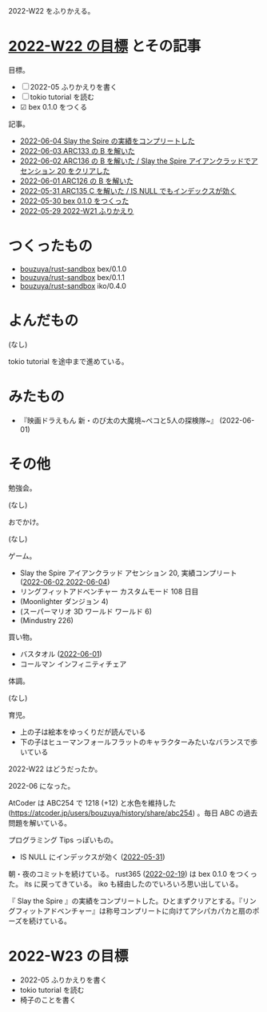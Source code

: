 2022-W22 をふりかえる。

# [2022-W22 の目標][2022-05-29] とその記事

目標。

- ☐ 2022-05 ふりかえりを書く
- ☐ tokio tutorial を読む
- ☑ bex 0.1.0 をつくる

記事。

- [2022-06-04 Slay the Spire の実績をコンプリートした][2022-06-04]
- [2022-06-03 ARC133 の B を解いた][2022-06-03]
- [2022-06-02 ARC136 の B を解いた / Slay the Spire アイアンクラッドでアセンション 20 をクリアした][2022-06-02]
- [2022-06-01 ARC126 の B を解いた][2022-06-01]
- [2022-05-31 ARC135 C を解いた / IS NULL でもインデックスが効く][2022-05-31]
- [2022-05-30 bex 0.1.0 をつくった][2022-05-30]
- [2022-05-29 2022-W21 ふりかえり][2022-05-29]

# つくったもの

- [bouzuya/rust-sandbox] bex/0.1.0
- [bouzuya/rust-sandbox] bex/0.1.1
- [bouzuya/rust-sandbox] iko/0.4.0

# よんだもの

(なし)

tokio tutorial を途中まで進めている。

# みたもの

- 『映画ドラえもん 新・のび太の大魔境~ペコと5人の探検隊~』 (2022-06-01)

# その他

勉強会。

(なし)

おでかけ。

(なし)

ゲーム。

- Slay the Spire アイアンクラッド アセンション 20, 実績コンプリート ([2022-06-02],[2022-06-04])
- リングフィットアドベンチャー カスタムモード 108 日目
- (Moonlighter ダンジョン 4)
- (スーパーマリオ 3D ワールド ワールド 6)
- (Mindustry 226)

買い物。

- バスタオル ([2022-06-01])
- コールマン インフィニティチェア

体調。

(なし)

育児。

- 上の子は絵本をゆっくりだが読んでいる
- 下の子はヒューマンフォールフラットのキャラクターみたいなバランスで歩いている

2022-W22 はどうだったか。

2022-06 になった。

AtCoder は ABC254 で 1218 (+12) と水色を維持した (<https://atcoder.jp/users/bouzuya/history/share/abc254>) 。毎日 ABC の過去問題を解いている。

プログラミング Tips っぽいもの。

- IS NULL にインデックスが効く ([2022-05-31])

朝・夜のコミットを続けている。 rust365 ([2022-02-19]) は bex 0.1.0 をつくった。 its に戻ってきている。 iko も経由したのでいろいろ思い出している。

『 Slay the Spire 』の実績をコンプリートした。ひとまずクリアとする。『リングフィットアドベンチャー』は称号コンプリートに向けてアシパカパカと扇のポーズを続けている。

# 2022-W23 の目標

- 2022-05 ふりかえりを書く
- tokio tutorial を読む
- 椅子のことを書く

[2022-02-19]: https://blog.bouzuya.net/2022/02/19/
[2022-05-29]: https://blog.bouzuya.net/2022/05/29/
[2022-05-30]: https://blog.bouzuya.net/2022/05/30/
[2022-05-31]: https://blog.bouzuya.net/2022/05/31/
[2022-06-01]: https://blog.bouzuya.net/2022/06/01/
[2022-06-02]: https://blog.bouzuya.net/2022/06/02/
[2022-06-03]: https://blog.bouzuya.net/2022/06/03/
[2022-06-04]: https://blog.bouzuya.net/2022/06/04/
[bouzuya/rust-sandbox]: https://github.com/bouzuya/rust-sandbox
